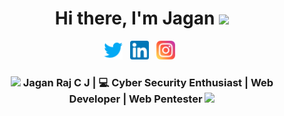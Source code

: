 <!--<div>
	<img style="width: 100%" src="https://github-readme-stats.vercel.app/api?username=jaganrajcj&show_icons=true&theme=tranparent"
</div> -->

<div align="center">
   <h1>Hi there, I'm Jagan <img src="https://media.giphy.com/media/hvRJCLFzcasrR4ia7z/giphy.gif" width="25px"> </h1>
</div>

<p align='center'>
	<a href="https://twitter.com/0x011b6a"><img height="30" src="https://raw.githubusercontent.com/Conscript-Security/Conscript-Security/main/twitter.png?raw=true"></a>&nbsp;&nbsp;  	
	<a href="https://www.linkedin.com/in/jagan-raj-c-j/"><img height="30" src="https://raw.githubusercontent.com/Conscript-Security/Conscript-Security/main/linkedin.png?raw=true"></a>&nbsp;&nbsp;
	<a href="https://www.instagram.com/0x011b6a"><img height="30" src="https://raw.githubusercontent.com/Conscript-Security/Conscript-Security/main/instagram.png?raw=true"></a>&nbsp;&nbsp;
 </p>

<div align="center">
<h3><img src="https://media.giphy.com/media/WUlplcMpOCEmTGBtBW/giphy.gif" width="30">  Jagan Raj C J | 💻 Cyber Security Enthusiast | Web Developer | Web Pentester <img src="https://media.giphy.com/media/WUlplcMpOCEmTGBtBW/giphy.gif" width="30"></h3>
</div>


